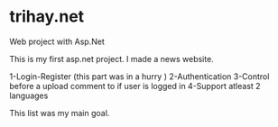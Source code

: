 # trihay.net
Web project with Asp.Net

This is my first asp.net project. I made a news website.

1-Login-Register (this part was in a hurry )
2-Authentication
3-Control before a upload comment to if user is logged in
4-Support atleast 2 languages

This list was my main goal. 
